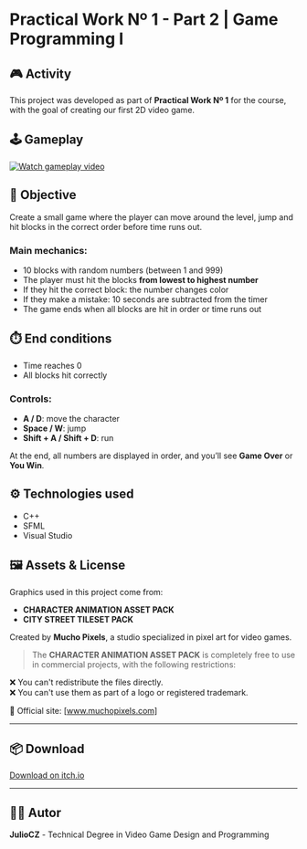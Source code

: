 # Practical Work Nº 1 - Part 2 | Game Programming I

## 🎮 Activity

This project was developed as part of **Practical Work Nº 1** for the course, with the goal of creating our first 2D video game.

## 🕹️ Gameplay

[![Watch gameplay video](https://img.itch.zone/aW1nLzIyMDEwMTA2LnBuZw==/315x250%23c/U6YwXF.png)](https://www.youtube.com/watch?v=hfRFodu96G0)

## 📝 Objective

Create a small game where the player can move around the level, jump and hit blocks in the correct order before time runs out.

### Main mechanics:
- 10 blocks with random numbers (between 1 and 999)
- The player must hit the blocks **from lowest to highest number**
- If they hit the correct block: the number changes color
- If they make a mistake: 10 seconds are subtracted from the timer
- The game ends when all blocks are hit in order or time runs out

## ⏱️ End conditions

- Time reaches 0
- All blocks hit correctly

### Controls:
- **A / D**: move the character
- **Space / W**: jump
- **Shift + A / Shift + D**: run

At the end, all numbers are displayed in order, and you’ll see **Game Over** or **You Win**.


## ⚙️ Technologies used

- C++
- SFML
- Visual Studio

## 🖼️ Assets & License

Graphics used in this project come from:

- **CHARACTER ANIMATION ASSET PACK**
- **CITY STREET TILESET PACK**

Created by **Mucho Pixels**, a studio specialized in pixel art for video games.

> The **CHARACTER ANIMATION ASSET PACK** is completely free to use in commercial projects, with the following restrictions:

❌ You can't redistribute the files directly.  
❌ You can't use them as part of a logo or registered trademark.

🔗 Official site: [www.muchopixels.com]

---

## 📦 Download

[Download on itch.io](https://juliocz36.itch.io/blocks-in-order)

---

## 👨‍💻 Autor

**JulioCZ** - Technical Degree in Video Game Design and Programming
